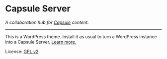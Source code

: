 # Capsule Server

_A collaboration hub for [Capsule](http://crowdfavorite.com/capsule/) content._

---

This is a WordPress theme. Install it as usual to turn a WordPress instance into a Capsule Server. [Learn more.](http://crowdfavorite.com/capsule/)

License: [GPL v2](http://opensource.org/licenses/GPL-2.0)
